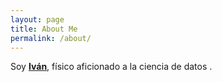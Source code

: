 ```yaml
---
layout: page
title: About Me
permalink: /about/
---
```


Soy **[Iván](https://www.linkedin.com/in/fernandez-aguirre/)**, físico aficionado a la ciencia de datos .
